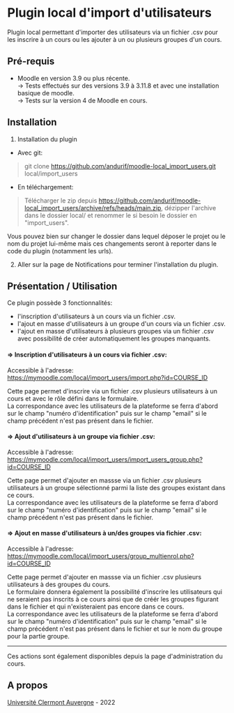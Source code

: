 Plugin local d'import d'utilisateurs
==================================
Plugin local permettant d'importer des utilisateurs via un fichier .csv pour les inscrire à un cours ou les ajouter à un ou plusieurs groupes d'un cours.

Pré-requis
------------
- Moodle en version 3.9 ou plus récente.<br/>
  -> Tests effectués sur des versions 3.9 à 3.11.8 et avec une installation basique de moodle.<br/>
  -> Tests sur la version 4 de Moodle en cours.


Installation
------------
1. Installation du plugin

- Avec git:
> git clone https://github.com/andurif/moodle-local_import_users.git local/import_users

- En téléchargement:
> Télécharger le zip depuis <a href="https://github.com/andurif/moodle-local_import_users/archive/refs/heads/main.zip">https://github.com/andurif/moodle-local_import_users/archive/refs/heads/main.zip</a>, dézipper l'archive dans le dossier local/ et renommer le si besoin le dossier en "import_users".

Vous pouvez bien sur changer le dossier dans lequel déposer le projet ou le nom du projet lui-même mais ces changements seront à reporter dans le code du plugin (notamment les urls).

2. Aller sur la page de Notifications pour terminer l'installation du plugin.


Présentation / Utilisation
------

Ce plugin possède 3 fonctionnalités:
<ul>
<li>l'inscription d'utilisateurs à un cours via un fichier .csv.</li>
<li>l'ajout en masse d'utilisateurs à un groupe d'un cours via un fichier .csv.</li>
<li>l'ajout en masse d'utilisateurs à plusieurs groupes via un fichier .csv avec possibilité de créer automatiquement les groupes manquants.</li>
</ul>

#### => Inscription d'utilisateurs à un cours via fichier .csv:
Accessible à l'adresse: https://mymoodle.com/local/import_users/import.php?id=COURSE_ID

Cette page permet d'inscrire via un fichier .csv plusieurs utilisateurs à un cours et avec le rôle défini dans le formulaire.<br/>
La correspondance avec les utilisateurs de la plateforme se ferra d'abord sur le champ "numéro d'identification" puis sur le champ "email" si le champ précédent n'est pas présent dans le fichier.

#### => Ajout d'utilisateurs à un groupe via fichier .csv:
Accessible à l'adresse: https://mymoodle.com/local/import_users/import_users_group.php?id=COURSE_ID

Cette page permet d'ajouter en massse via un fichier .csv plusieurs utilisateurs à un groupe sélectionné parmi la liste des groupes existant dans ce cours.<br/>
La correspondance avec les utilisateurs de la plateforme se ferra d'abord sur le champ "numéro d'identification" puis sur le champ "email" si le champ précédent n'est pas présent dans le fichier.

#### => Ajout en masse d'utilisateurs à un/des groupes via fichier .csv:
Accessible à l'adresse: https://mymoodle.com/local/import_users/group_multienrol.php?id=COURSE_ID

Cette page permet d'ajouter en massse via un fichier .csv plusieurs utilisateurs à des groupes du cours.<br/>
Le formulaire donnera également la possibilité d'inscrire les utilisateurs qui ne seraient pas inscrits à ce cours ainsi que de créér les groupes figurant dans le fichier et qui n'existeraient pas encore dans ce cours.<br/>
La correspondance avec les utilisateurs de la plateforme se ferra d'abord sur le champ "numéro d'identification" puis sur le champ "email" si le champ précédent n'est pas présent dans le fichier et sur le nom du groupe pour la partie groupe.

---
<p>Ces actions sont également disponibles depuis la page d'administration du cours.</p>

A propos
------
<a href="https://www.uca.fr" target="_blank">Université Clermont Auvergne</a> - 2022

